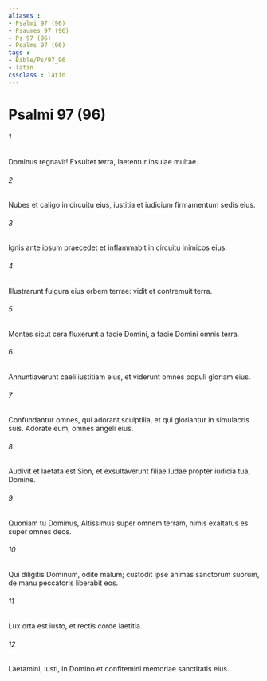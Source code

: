 ```yaml
---
aliases : 
- Psalmi 97 (96)
- Psaumes 97 (96)
- Ps 97 (96)
- Psalms 97 (96)
tags : 
- Bible/Ps/97_96
- latin
cssclass : latin
---
```


# Psalmi 97 (96)

###### 1
Dominus regnavit! Exsultet terra, laetentur insulae multae.
###### 2
Nubes et caligo in circuitu eius, iustitia et iudicium firmamentum sedis eius.
###### 3
Ignis ante ipsum praecedet et inflammabit in circuitu inimicos eius.
###### 4
Illustrarunt fulgura eius orbem terrae: vidit et contremuit terra.
###### 5
Montes sicut cera fluxerunt a facie Domini, a facie Domini omnis terra.
###### 6
Annuntiaverunt caeli iustitiam eius, et viderunt omnes populi gloriam eius.
###### 7
Confundantur omnes, qui adorant sculptilia, et qui gloriantur in simulacris suis. Adorate eum, omnes angeli eius.
###### 8
Audivit et laetata est Sion, et exsultaverunt filiae Iudae propter iudicia tua, Domine.
###### 9
Quoniam tu Dominus, Altissimus super omnem terram, nimis exaltatus es super omnes deos.
###### 10
Qui diligitis Dominum, odite malum; custodit ipse animas sanctorum suorum, de manu peccatoris liberabit eos.
###### 11
Lux orta est iusto, et rectis corde laetitia.
###### 12
Laetamini, iusti, in Domino et confitemini memoriae sanctitatis eius.
